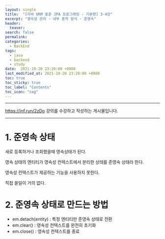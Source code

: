 ```yaml
---
layout: single
title:  "[자바 ORM 표준 JPA 프로그래밍 - 기본편] 3-4강"
excerpt: "영속성 관리 - 내부 동작 방식 - 준영속"
header:
  teaser: 
search: false
permalink:
categories: 
  - BackEnd
tags:
  - java
  - backend
  - study
date:  2021-10-20 23:20:00 +0900
last_modified_at: 2021-10-20 23:20:00 +0900
toc: true
toc_sticky: true
toc_label: "Contents"
toc_icon: "cog"
---
```

---

https://inf.run/2zDo 강의를 수강하고 작성하는 게시물입니다.

---

# 1. 준영속 상태

새로 등록하거나 조회했을때 영속상태가 된다.

영속 상태의 엔티티가 영속성 컨텍스트에서 분리한 상태를 준영속 상태라 한다.

영속성 컨텍스트가 제공하는 기능을 사용하지 못한다.

직접 쓸일이 거의 없다.

# 2. 준영속 상태로 만드는 방법

- em.detach(entity) : 특정 엔티티만 준영속 상태로 전환 
- em.clear() : 영속성 컨텍스트를 완전히 초기화
- em.close() : 영속성 컨텍스트를 종료